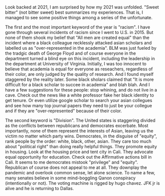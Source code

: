 Look backed at 2021, I am surprised by how my 2021 was unfolded. "Sweet bitter" (not bitter sweet) best summarizes my experiences. That is, I managed to see some positive
things among a series of the unfortunate.

The first and the most important keyword of the year is "racism". I have gone through several incidents of racism since I went to U.S. in 2015. But none of them 
shook my belief that "All men are created equal" than the incident where a black colleague recklessly attacked asian scholars and labelled us as "over-represented in the academia".
BLM was just fueled by the tradgic death of George Floyd and of course everyone in the department turned a blind eye on this incident, including the leadership in the department
at University of Virginia. Initially, I was too innocent to believe that academia is equal for everyone as reseachers, regardless of their color, are only judged by
the quality of research. And I found myself staggered by the reality later. Some black sholars claimed that "It is more difficult for a black scholar to succee in academia" and blah blah. And I have a few suggestions for these people:
stop whining, and do not live in a cave. Check out the news like a white professor fake her black identity to get tenure. Or even utilize google scholar to search your asian collegues and see how many top journal papers they need to just be your collegue and if they are "over-represented" because of their color.

The second keyword is "Division". The United states is staggering divided as the conflicts between republicans and democrates excerbate. Most importantly, none of them represent the interests of Asian, leaving us the victim no matter which party wins. Democrates, in the disguise of "equity", rank people by the order: white, black, other, asian. They care too much about "political right" than doing really helpful things. They promote equity in housing. Look at the housing price and tent city in Cali. They advocate equal opportunity for education. Check out the Affirmative actions bill in Cali. It seems to me democrates mistook "privilege" and "equity". Republican of course does not appeal to me at all. They downplay the pandemic and overlook common sense, let alone science. To name a few, many senates believe in some mind-boggling Qanon conspiracy (intentionally or not). The voting machine is rigged by hugo chavez. JFK jr is alive and he is returning to Dallas.  

